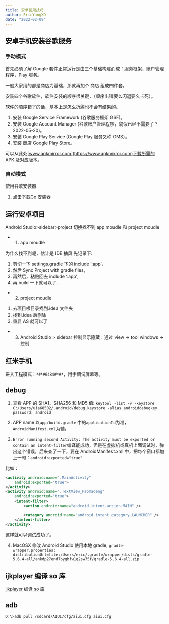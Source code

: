 ```yaml
---
title: 安卓使用技巧
author: EricYangXD
date: "2022-02-09"
---
```


## 安卓手机安装谷歌服务

### 手动模式

首先必须了解 Google 套件正常运行是由三个基础构建而成：服务框架，账户管理程序，Play 服务。

一般大家用的都是商店为基础，那就再加个 商店 组成四件套。

安装四个谷歌软件，软件安装的顺序很关键，（顺序出错要么闪退要么卡死）。

软件的顺序错了的话，基本上是怎么折腾也不会有结果的。

1. 安装 Google Service Framework (谷歌服务框架 GSF)。
2. 安装 Google Account Manager (谷歌账户管理程序，貌似已经不需要了？2022-05-20)。
3. 安装 Google Play Service (Google Play 服务又称 GMS）。
4. 安装 商店 Google Play Store。

可以从此处[www.apkmirror.com](https://www.apkmirror.com)下载所需的 APK 及对应版本。

### 自动模式

使用谷歌安装器

1. 点击下载[Go 安装器](https://pan.baidu.com/s/1_MWsGh7tege9WrDr2gngBw?pwd=9h1d)

## 运行安卓项目

Android Studio>sidebar>project 切换找不到 app moudle 和 project moudle

- 1. app moudle

为什么找不到呢，估计是 IDE 抽风 先记录下:

1. 剪切一下 settings.gradle 下的 include ‘:app’，
2. 然后 Sync Project with gradle files，
3. 再然后，粘贴回去 include ‘:app’,
4. 再 build 一下就可以了.

- 2. project moudle

1. 去项目根目录找到.idea 文件夹
2. 找到.idea 后删除
3. 重启 AS 就可以了

- 3. Android Studio > sidebar 控制显示隐藏：通过 view -> tool windows -> 控制

## 红米手机

进入工程模式：`*#*#6484#*#*`，用于调试屏幕等。

## debug

1. 查看 APP 的 SHA1、SHA256 和 MD5 值: `keytool -list -v -keystore C:/Users/uia68502/.android/debug.keystore -alias androiddebugkey password: android`

2. APP name 以`app/build.gradle` 中的`applicationId`为准，`AndroidManifest.xml`为辅。
3. `Error running second Activity: The activity must be exported or contain an intent-filter`编译能成功，但是在虚拟机或真机上面调试时，弹出这个错误，后来查了一下，要在 AndroidManifest.xml 中，把每个窗口都加上一句：`android:exported="true"`

比如：

```xml
<activity android:name=".MainActivity"
    android:exported="true">
</activity>
<activity android:name=".TextView_Paomadeng"
    android:exported="true">
    <intent-filter>
        <action android:name="android.intent.action.MAIN" />

        <category android:name="android.intent.category.LAUNCHER" />
    </intent-filter>
</activity>
```

这样就可以调试成功了。

4. MacOSX 修改 Android Studio 使用本地 gradle, `gradle-wrapper.properties: distributionUrl=file:/Users/eric/.gradle/wrapper/dists/gradle-5.6.4-all/ankdp27end7byghfw1q2sw75f/gradle-5.6.4-all.zip`

## ijkplayer 编译 so 库

[ijkplayer 编译 so 库](https://juejin.cn/post/6844903554084241415)


## adb

`D:\>adb pull /sdcard/AIUI/cfg/aiui.cfg aiui.cfg`